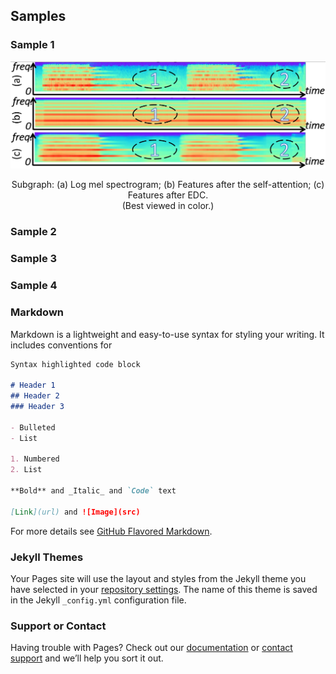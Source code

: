 ## Samples

### Sample 1
![Image](Comparison_fig.1.png)
<div align="center"> 
 Subgraph: (a) Log mel spectrogram; (b) Features after the self-attention; (c) Features after EDC. <br>
 (Best viewed in color.) 
</div>

<!-- 在此处写注释-->
<!--
<img src="../samples/Comparison_fig.1.png" width=50%/>
-->

### Sample 2
### Sample 3
### Sample 4
 

### Markdown

Markdown is a lightweight and easy-to-use syntax for styling your writing. It includes conventions for

```markdown
Syntax highlighted code block

# Header 1
## Header 2
### Header 3

- Bulleted
- List

1. Numbered
2. List

**Bold** and _Italic_ and `Code` text

[Link](url) and ![Image](src)
```

For more details see [GitHub Flavored Markdown](https://guides.github.com/features/mastering-markdown/).

### Jekyll Themes

Your Pages site will use the layout and styles from the Jekyll theme you have selected in your [repository settings](https://github.com/Yuanbo2020/EDC/settings/pages). The name of this theme is saved in the Jekyll `_config.yml` configuration file.

### Support or Contact

Having trouble with Pages? Check out our [documentation](https://docs.github.com/categories/github-pages-basics/) or [contact support](https://support.github.com/contact) and we’ll help you sort it out.
